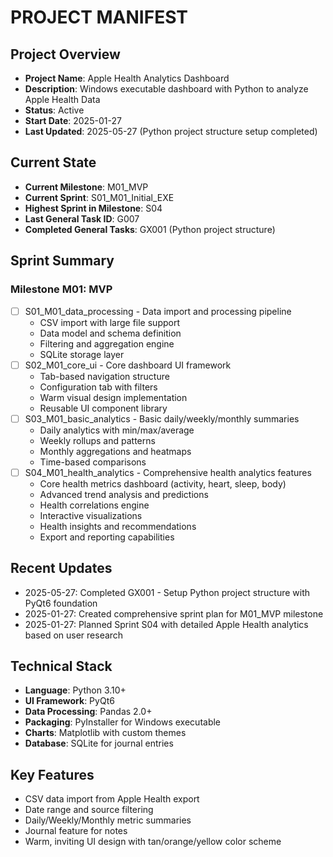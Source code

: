 # PROJECT MANIFEST

## Project Overview
- **Project Name**: Apple Health Analytics Dashboard
- **Description**: Windows executable dashboard with Python to analyze Apple Health Data
- **Status**: Active
- **Start Date**: 2025-01-27
- **Last Updated**: 2025-05-27 (Python project structure setup completed)

## Current State
- **Current Milestone**: M01_MVP
- **Current Sprint**: S01_M01_Initial_EXE
- **Highest Sprint in Milestone**: S04
- **Last General Task ID**: G007
- **Completed General Tasks**: GX001 (Python project structure)

## Sprint Summary

### Milestone M01: MVP
- [ ] S01_M01_data_processing - Data import and processing pipeline
  - CSV import with large file support
  - Data model and schema definition
  - Filtering and aggregation engine
  - SQLite storage layer
- [ ] S02_M01_core_ui - Core dashboard UI framework
  - Tab-based navigation structure
  - Configuration tab with filters
  - Warm visual design implementation
  - Reusable UI component library
- [ ] S03_M01_basic_analytics - Basic daily/weekly/monthly summaries
  - Daily analytics with min/max/average
  - Weekly rollups and patterns
  - Monthly aggregations and heatmaps
  - Time-based comparisons
- [ ] S04_M01_health_analytics - Comprehensive health analytics features
  - Core health metrics dashboard (activity, heart, sleep, body)
  - Advanced trend analysis and predictions
  - Health correlations engine
  - Interactive visualizations
  - Health insights and recommendations
  - Export and reporting capabilities

## Recent Updates
- 2025-05-27: Completed GX001 - Setup Python project structure with PyQt6 foundation
- 2025-01-27: Created comprehensive sprint plan for M01_MVP milestone
- 2025-01-27: Planned Sprint S04 with detailed Apple Health analytics based on user research

## Technical Stack
- **Language**: Python 3.10+
- **UI Framework**: PyQt6
- **Data Processing**: Pandas 2.0+
- **Packaging**: PyInstaller for Windows executable
- **Charts**: Matplotlib with custom themes
- **Database**: SQLite for journal entries

## Key Features
- CSV data import from Apple Health export
- Date range and source filtering
- Daily/Weekly/Monthly metric summaries
- Journal feature for notes
- Warm, inviting UI design with tan/orange/yellow color scheme